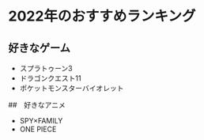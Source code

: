 # 2022年のおすすめランキング

## 好きなゲーム
- スプラトゥーン3
- ドラゴンクエスト11
- ポケットモンスターバイオレット

##　好きなアニメ
- SPY×FAMILY
- ONE PIECE

